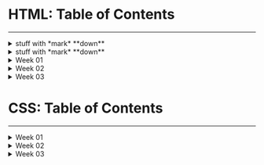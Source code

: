 # HTML: Table of Contents  
___  
<details><summary>stuff with *mark* **down**</summary><p>

## _formatted_ **heading** with [a](link)

--->
{{standard 3-backtick code block omitted from here due to escaping issues}}
---

Collapsible until here.
</p></details>  

<details><summary>stuff with *mark* **down**</summary><p>

- [Ch 1. Structure](Ch1Structure.md) 
- [Ch 8. Extra Markup](Ch8ExtraMark.md)  
- [Ch 17. HTML5 Layout](Ch17Layout.md)  
- [Ch 18. Process & Design](ch18ProcessDesign.md)
</p></details> 

<details> 
  <summary>Week 01</summary>
 <details>  
   <summary>Read 01</summary><p>  
   
  - [Ch 1. Structure](Ch1Structure.md)  
  - [Ch 8. Extra Markup](Ch8ExtraMark.md)
  - [Ch 17. HTML5 Layout](Ch17Layout.md)  
  - [Ch 18. Process & Design](ch18ProcessDesign.md)    
  </p></details>  
 <details>  
  <summary>Read 02</summary>  
  
- Ch 1. Structure  
- Ch 8. Extra Markup
- Ch 17. HTML5 Layout
- Ch 18. Process & Design  
 </details>  
 <details>  
  <summary>Read 03</summary>  
  
- Ch 1. Structure  
- Ch 8. Extra Markup
- Ch 17. HTML5 Layout
- Ch 18. Process & Design  
 </details>  
 <details>  
  <summary>Read 04</summary>  
  
- Ch 1. Structure  
- Ch 8. Extra Markup
- Ch 17. HTML5 Layout
- Ch 18. Process & Design  
 </details>  
 <details>  
  <summary>Read 05</summary>  
  
- Ch 1. Structure  
- Ch 8. Extra Markup
- Ch 17. HTML5 Layout
- Ch 18. Process & Design  
 </details> 
 </details>
 <details>
  <summary>Week 02</summary>
 <details>  
  <summary>Read 06</summary>  
  
- Ch 1. Structure  
- Ch 8. Extra Markup
- Ch 17. HTML5 Layout
- Ch 18. Process & Design  
 </details>  
 <details>  
  <summary>Read 07</summary>  
  
- Ch 1. Structure  
- Ch 8. Extra Markup
- Ch 17. HTML5 Layout
- Ch 18. Process & Design  
 </details>  
 <details>  
  <summary>Read 08</summary>  
  
- Ch 1. Structure  
- Ch 8. Extra Markup
- Ch 17. HTML5 Layout
- Ch 18. Process & Design  
 </details>  
 <details>  
  <summary>Read 09</summary>  
  
- Ch 1. Structure  
- Ch 8. Extra Markup
- Ch 17. HTML5 Layout
- Ch 18. Process & Design  
 </details>  
 <details>  
  <summary>Read 10</summary>  
  
- Ch 1. Structure  
- Ch 8. Extra Markup
- Ch 17. HTML5 Layout
- Ch 18. Process & Design  
 </details>  
 </details>
 <details>
  <summary>Week 03</summary>
 <details>  
  <summary>Read 11</summary>  
  
- Ch 1. Structure  
- Ch 8. Extra Markup
- Ch 17. HTML5 Layout
- Ch 18. Process & Design  
 </details>  
 </details>
   
# CSS: Table of Contents  
___  

<details> 
  <summary>Week 01</summary>
 <details>  
   <summary>Read 01</summary>  
  
  - [Ch 18. Process & Design](ch18ProcessDesign.md)  
 </details>  
 <details>  
  <summary>Read 02</summary>  
  
- Ch 1. Structure  
- Ch 8. Extra Markup
- Ch 17. HTML5 Layout
- Ch 18. Process & Design  
 </details>  
 <details>  
  <summary>Read 03</summary>  
  
- Ch 1. Structure  
- Ch 8. Extra Markup
- Ch 17. HTML5 Layout
- Ch 18. Process & Design  
 </details>  
 <details>  
  <summary>Read 04</summary>  
  
- Ch 1. Structure  
- Ch 8. Extra Markup
- Ch 17. HTML5 Layout
- Ch 18. Process & Design  
 </details>  
 <details>  
  <summary>Read 05</summary>  
  
- Ch 1. Structure  
- Ch 8. Extra Markup
- Ch 17. HTML5 Layout
- Ch 18. Process & Design  
 </details> 
 </details>
 <details>
  <summary>Week 02</summary>
 <details>  
  <summary>Read 06</summary>  
  
- Ch 1. Structure  
- Ch 8. Extra Markup
- Ch 17. HTML5 Layout
- Ch 18. Process & Design  
 </details>  
 <details>  
  <summary>Read 07</summary>  
  
- Ch 1. Structure  
- Ch 8. Extra Markup
- Ch 17. HTML5 Layout
- Ch 18. Process & Design  
 </details>  
 <details>  
  <summary>Read 08</summary>  
  
- Ch 1. Structure  
- Ch 8. Extra Markup
- Ch 17. HTML5 Layout
- Ch 18. Process & Design  
 </details>  
 <details>  
  <summary>Read 09</summary>  
  
- Ch 1. Structure  
- Ch 8. Extra Markup
- Ch 17. HTML5 Layout
- Ch 18. Process & Design  
 </details>  
 <details>  
  <summary>Read 10</summary>  
  
- Ch 1. Structure  
- Ch 8. Extra Markup
- Ch 17. HTML5 Layout
- Ch 18. Process & Design  
 </details>  
 </details>
 <details>
  <summary>Week 03</summary>
 <details>  
  <summary>Read 11</summary>  
  
- Ch 1. Structure  
- Ch 8. Extra Markup
- Ch 17. HTML5 Layout
- Ch 18. Process & Design  
 </details>  
 </details>

